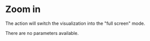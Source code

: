 # Zoom in

The action will switch the visualization into the "full screen" mode.

There are no parameters available.

